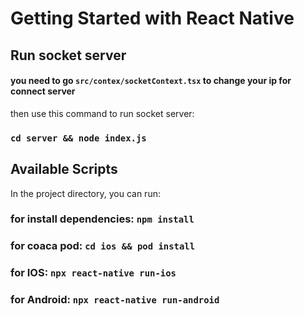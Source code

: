 # Getting Started with React Native

## Run socket server

#### you need to go `src/contex/socketContext.tsx` to change your ip for connect server

then use this command to run socket server: 
### `cd server && node index.js`


## Available Scripts

In the project directory, you can run:

### for install dependencies: `npm install`

### for coaca pod: `cd ios && pod install`

### for IOS: `npx react-native run-ios`

### for Android: `npx react-native run-android`

